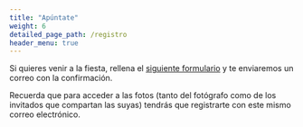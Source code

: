 ```yaml
---
title: "Apúntate"
weight: 6
detailed_page_path: /registro
header_menu: true
---
```


Si quieres venir a la fiesta, rellena el [siguiente formulario](./registro) y te enviaremos un correo con la confirmación.

Recuerda que para acceder a las fotos (tanto del fotógrafo como de los invitados que compartan las suyas) tendrás que registrarte con este mismo correo electrónico.

